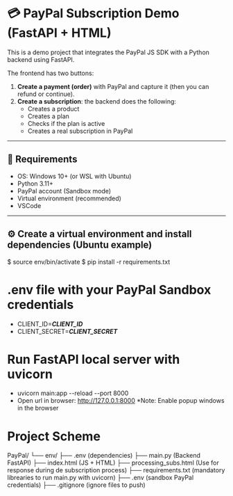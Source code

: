 # 💳 PayPal Subscription Demo (FastAPI + HTML)

This is a demo project that integrates the PayPal JS SDK with a Python backend using FastAPI.

The frontend has two buttons:

1. **Create a payment (order)** with PayPal and capture it (then you can refund or continue).
2. **Create a subscription**: the backend does the following:
   - Creates a product
   - Creates a plan
   - Checks if the plan is active
   - Creates a real subscription in PayPal

---

## 🚀 Requirements

- OS: Windows 10+ (or WSL with Ubuntu)
- Python 3.11+
- PayPal account (Sandbox mode)
- Virtual environment (recommended)
- VSCode

---

## ⚙️ Create a virtual environment and install dependencies (Ubuntu example)

$ source env/bin/activate
$ pip install -r requirements.txt

# .env file with your PayPal Sandbox credentials

- CLIENT_ID=***CLIENT_ID***
- CLIENT_SECRET=***CLIENT_SECRET***

# Run FastAPI local server with uvicorn
- uvicorn main:app --reload --port 8000
- Open url in browser: http://127.0.0.1:8000
  *Note: Enable popup windows in the browser

# Project Scheme

PayPal/
└── env/
    ├── .env (dependencies)
    ├── main.py (Backend FastAPI)
    ├── index.html (JS + HTML)
    ├── processing_subs.html (Use for response during de subscription process)
    ├── requirements.txt (mandatory librearies to run main.py with uvicorn)
    ├── .env (sandbox PayPal credentials)
    ├── .gitignore (ignore files to push)
  
